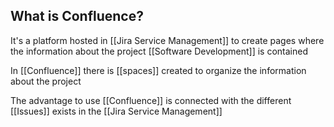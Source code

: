 ## What is Confluence?

It's a platform hosted in [[Jira Service Management]] to create pages where the information about the project  [[Software Development]] is contained

In [[Confluence]] there is [[spaces]] created to organize the information about the project

The advantage to use [[Confluence]] is connected with the different [[Issues]] exists in the [[Jira Service Management]] 